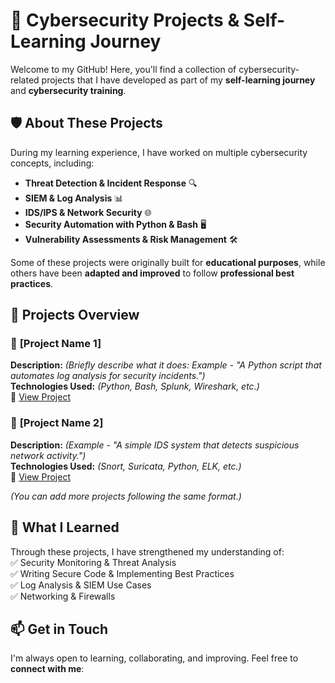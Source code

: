 # 🔐 Cybersecurity Projects & Self-Learning Journey  

Welcome to my GitHub! Here, you'll find a collection of cybersecurity-related projects that I have developed as part of my **self-learning journey** and **cybersecurity training**.  

## 🛡 About These Projects  
During my learning experience, I have worked on multiple cybersecurity concepts, including:  
- **Threat Detection & Incident Response** 🔍  
- **SIEM & Log Analysis** 📊  
- **IDS/IPS & Network Security** 🌐  
- **Security Automation with Python & Bash** 🖥  
- **Vulnerability Assessments & Risk Management** 🛠  

Some of these projects were originally built for **educational purposes**, while others have been **adapted and improved** to follow **professional best practices**.

## 🚀 Projects Overview  
### 🔹 **[Project Name 1]**  
**Description:** _(Briefly describe what it does: Example - "A Python script that automates log analysis for security incidents.")_  
**Technologies Used:** _(Python, Bash, Splunk, Wireshark, etc.)_  
📌 [View Project](#)  

### 🔹 **[Project Name 2]**  
**Description:** _(Example - "A simple IDS system that detects suspicious network activity.")_  
**Technologies Used:** _(Snort, Suricata, Python, ELK, etc.)_  
📌 [View Project](#)  

_(You can add more projects following the same format.)_  

## 📖 What I Learned  
Through these projects, I have strengthened my understanding of:  
✅ Security Monitoring & Threat Analysis  
✅ Writing Secure Code & Implementing Best Practices  
✅ Log Analysis & SIEM Use Cases  
✅ Networking & Firewalls  

## 📫 Get in Touch  
I'm always open to learning, collaborating, and improving. Feel free to **connect with me**:
